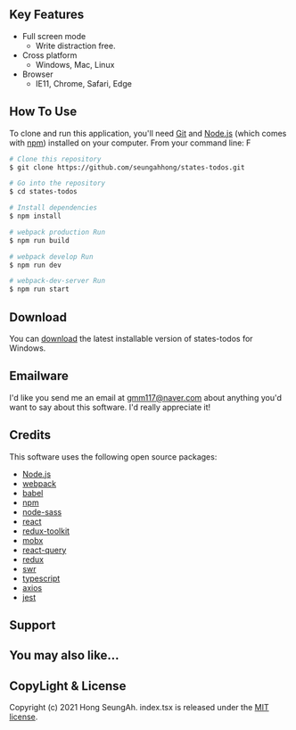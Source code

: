 ## Key Features

- Full screen mode
  - Write distraction free.
- Cross platform
  - Windows, Mac, Linux
- Browser
  - IE11, Chrome, Safari, Edge

## How To Use

To clone and run this application, you'll need [Git](https://git-scm.com) and [Node.js](https://nodejs.org/en/download/) (which comes with [npm](http://npmjs.com)) installed on your computer. From your command line:
F

```bash
# Clone this repository
$ git clone https://github.com/seungahhong/states-todos.git

# Go into the repository
$ cd states-todos

# Install dependencies
$ npm install

# webpack production Run
$ npm run build

# webpack develop Run
$ npm run dev

# webpack-dev-server Run
$ npm run start

```

## Download

You can [download](https://github.com/seungahhong/states-todos) the latest installable version of states-todos for Windows.

## Emailware

I'd like you send me an email at <gmm117@naver.com> about anything you'd want to say about this software. I'd really appreciate it!

## Credits

This software uses the following open source packages:

- [Node.js](https://nodejs.org/)
- [webpack](https://webpack.js.org/)
- [babel](https://babeljs.io/)
- [npm](https://www.npmjs.com/)
- [node-sass](https://github.com/sass/node-sass)
- [react](https://ko.reactjs.org/)
- [redux-toolkit](https://redux-toolkit.js.org/)
- [mobx](https://mobx.js.org/README.html)
- [react-query](https://react-query.tanstack.com/)
- [redux](https://redux.js.org/)
- [swr](https://swr.vercel.app/ko)
- [typescript](https://www.typescriptlang.org/)
- [axios](https://github.com/axios/axios)
- [jest](https://jestjs.io/)

## Support

## You may also like...

## CopyLight & License

Copyright (c) 2021 Hong SeungAh. index.tsx is released under the [MIT license](https://opensource.org/licenses/MIT).
